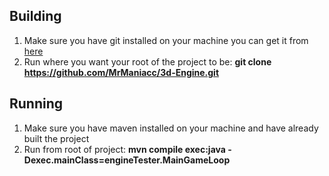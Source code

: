 ## Building
1. Make sure you have git installed on your machine you can get it from [here](https://git-scm.com/)
2. Run where you want your root of the project to be: **git clone https://github.com/MrManiacc/3d-Engine.git**


## Running
1. Make sure you have maven installed on your machine and have already built the project
2. Run from root of project: **mvn compile exec:java -Dexec.mainClass=engineTester.MainGameLoop**
